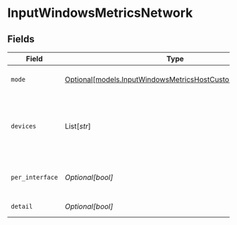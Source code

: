 # InputWindowsMetricsNetwork


## Fields

| Field                                                                                                              | Type                                                                                                               | Required                                                                                                           | Description                                                                                                        |
| ------------------------------------------------------------------------------------------------------------------ | ------------------------------------------------------------------------------------------------------------------ | ------------------------------------------------------------------------------------------------------------------ | ------------------------------------------------------------------------------------------------------------------ |
| `mode`                                                                                                             | [Optional[models.InputWindowsMetricsHostCustomNetworkMode]](../models/inputwindowsmetricshostcustomnetworkmode.md) | :heavy_minus_sign:                                                                                                 | Select the level of details for network metrics                                                                    |
| `devices`                                                                                                          | List[*str*]                                                                                                        | :heavy_minus_sign:                                                                                                 | Network interfaces to include/exclude. All interfaces are included if this list is empty.                          |
| `per_interface`                                                                                                    | *Optional[bool]*                                                                                                   | :heavy_minus_sign:                                                                                                 | Generate separate metrics for each interface                                                                       |
| `detail`                                                                                                           | *Optional[bool]*                                                                                                   | :heavy_minus_sign:                                                                                                 | Generate full network metrics                                                                                      |